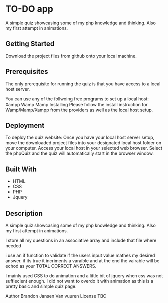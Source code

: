 # TO-DO app
A simple quiz showcasing some of my php knowledge and thinking. Also my first attempt in animations.

## Getting Started
Download the project files from github onto your local machine.

## Prerequisites
The only prerequisite for running the quiz is that you have access to a local host server.

You can use any of the follwoing free programs to set up a local host:
Xampp
Wamp
Mamp
Installing
Please follow the install instruction for Wamp/Mamp/Xampp from the providers as well as the local host setup.

## Deployment
To deploy the quiz website: Once you have your local host server setup, move the downloaded project files into your designated local host folder on your computer. Access your local host in your selected web browser. Select the phpQuiz and the quiz will automatically start in the browser window.

## Built With
* HTML
* CSS
* PHP
* Jquery

## Description
A simple quiz showcasing some of my php knowledge and thinking. Also my first attempt in animations.

I store all my questions in an associative array and include that file where needed

i use an if function to validate if the users input value mathes my desired answer. if its true it incriments a varaible and at the end the vairable will be echod as your TOTAL CORRECT ANSWERS.

I mainly used CSS to do animation and a little bit of jquery when css was not suffiecient enough. I did not want to overdo it with animation as this is a pretty basic and simple quiz page.

Author
Brandon Jansen Van vuuren
License
TBC

